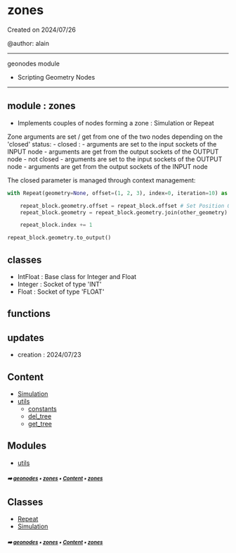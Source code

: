 # zones

Created on 2024/07/26

@author: alain

-----------------------------------------------------
geonodes module
- Scripting Geometry Nodes
-----------------------------------------------------

module : zones
--------------
- Implements couples of nodes forming a zone : Simulation or Repeat

Zone arguments are set / get from one of the two nodes depending on the 'closed' status:
    - closed :
        - arguments are set to the input sockets of the INPUT node
        - arguments are get from the output sockets of the OUTPUT node
    - not closed
        - arguments are set to the input sockets of the OUTPUT node
        - arguments are get from the output sockets of the INPUT node

The closed parameter is managed through context management:

``` python
with Repeat(geometry=None, offset=(1, 2, 3), index=0, iteration=10) as repeat_block:

    repeat_block.geometry.offset = repeat_block.offset # Set Position Offset
    repeat_block.geometry = repeat_block.geometry.join(other_geometry)

    repeat_block.index += 1

repeat_block.geometry.to_output()
```

classes
-------
- IntFloat      : Base class for Integer and Float
- Integer       : Socket of type 'INT'
- Float         : Socket of type 'FLOAT'

functions
---------

updates
-------
- creation : 2024/07/23

## Content

- [Simulation](geono-zones-simulation.md#simulation)
- [utils](geono-zones-utils---utils.md#utils)
  - [constants](geono-zones-utils-const---constants.md#constants)
  - [del_tree](geono-zones-utils---utils.md#del_tree)
  - [get_tree](geono-zones-utils---utils.md#get_tree)

## Modules



- [utils](geono-zones-utils---utils.md#utils)

##### <sub>:arrow_right: [geonodes](index.md#geonodes) :black_small_square: [zones](geono-zones---zones.md#zones) :black_small_square: [Content](geono-zones---zones.md#content) :black_small_square: [zones](geono-zones---zones.md#zones)</sub>

## Classes



- [Repeat](geono-zones-repeat.md#repeat)
- [Simulation](geono-zones-simulation.md#simulation)

##### <sub>:arrow_right: [geonodes](index.md#geonodes) :black_small_square: [zones](geono-zones---zones.md#zones) :black_small_square: [Content](geono-zones---zones.md#content) :black_small_square: [zones](geono-zones---zones.md#zones)</sub>